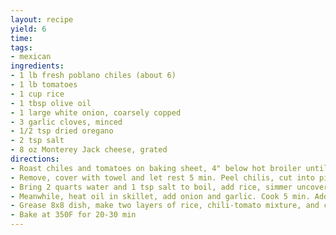```yaml
---
layout: recipe
yield: 6
time: 
tags:
- mexican
ingredients:
- 1 lb fresh poblano chiles (about 6)
- 1 lb tomatoes
- 1 cup rice
- 1 tbsp olive oil
- 1 large white onion, coarsely copped
- 3 garlic cloves, minced
- 1/2 tsp dried oregano
- 2 tsp salt
- 8 oz Monterey Jack cheese, grated
directions:
- Roast chiles and tomatoes on baking sheet, 4" below hot broiler until blackened on all sides
- Remove, cover with towel and let rest 5 min. Peel chilis, cut into pieces. In separate bowl, peel tomatoes, chop coarsely, collecting juices
- Bring 2 quarts water and 1 tsp salt to boil, add rice, simmer uncovered for 15 min. Strain off water and allow rice to cool
- Meanwhile, heat oil in skillet, add onion and garlic. Cook 5 min. Add oregano, 1 tsp salt, chiles, tomatoes and juices, and simmer (5 min)
- Grease 8x8 dish, make two layers of rice, chili-tomato mixture, and cheese
- Bake at 350F for 20-30 min
---
```

